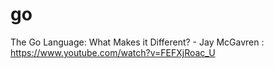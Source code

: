 # go

The Go Language: What Makes it Different? - Jay McGavren : https://www.youtube.com/watch?v=FEFXjRoac_U
